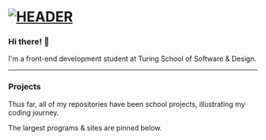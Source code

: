 # [![HEADER](https://pilbox.themuse.com/image.png?url=https%3A%2F%2Fassets.themuse.com%2Fuploaded%2Fattachments%2F18608.png%3Fv%3D61b60a16a96aa7da828dfe5d6a9be3306ed446c4468a4ed62798936289d5371a&prog=1&w=1000)](https://www.linkedin.com/in/hayleywitherell/)

### Hi there! 👋

I'm a front-end development student at Turing School of Software & Design.

---
 
### Projects

Thus far, all of my repositories have been school projects, illustrating my coding journey.

The largest programs & sites are pinned below.
